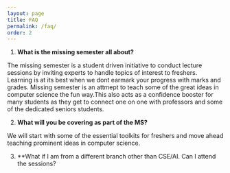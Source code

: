 ```yaml
---
layout: page
title: FAQ
permalink: /faq/
order: 2
---
```


1. **What is the missing semester all about?**

The missing semester is a student driven initiative to conduct lecture sessions by inviting experts to handle topics of interest to freshers. Learning is at its best when we dont earmark your progress with marks and grades. Missing semester is an attmept to teach some of the great ideas in computer science the fun way.This also acts as a confidence booster for many students as they get to connect one on one with professors and some of the dedicated seniors students. 

2. **What will you be covering as part of the MS?**

We will start with some of the essential toolkits for freshers and move ahead teaching prominent ideas in computer science. 




3. **What if I am from a different branch other than CSE/AI. Can I attend the sessions?



